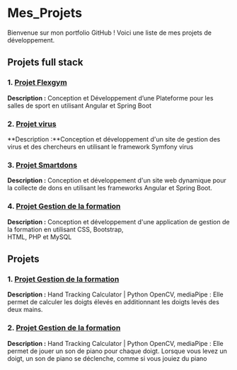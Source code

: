 # Mes_Projets

Bienvenue sur mon portfolio GitHub ! Voici une liste de mes projets de développement.

## Projets full stack

### 1. [Projet Flexgym](https://github.com/chebbi-eya1/flexgym)
**Description :** Conception et Développement d’une Plateforme pour les salles de sport  en utilisant  Angular et Spring Boot

### 2. [Projet virus](https://github.com/chebbi-eya1/virus)
**Description :**Conception et développement d'un site de gestion des virus et des chercheurs en utilisant le framework Symfony 
virus

### 3. [Projet Smartdons](https://github.com/chebbi-eya1/smartdons)
**Description :** Conception et développement d'un site web dynamique pour la collecte de dons en utilisant les frameworks Angular et Spring Boot.

### 4. [Projet Gestion de la formation](https://github.com/chebbi-eya1/formation)
**Description :** Conception et développement d'une application de gestion de la formation en utilisant  CSS, Bootstrap,   
        HTML, PHP et MySQL

## Projets 
### 1. [Projet Gestion de la formation](https://github.com/chebbi-eya1/Calculator)
**Description :** Hand Tracking Calculator | Python OpenCV, mediaPipe : Elle permet de calculer les doigts élevés en additionnant les doigts levés des deux mains.

### 2. [Projet Gestion de la formation](https://github.com/chebbi-eya1/piano)
**Description :** Hand Tracking Calculator | Python OpenCV, mediaPipe : Elle permet de jouer un son de piano pour chaque doigt. Lorsque vous levez un doigt, un son de piano se déclenche, comme si vous jouiez du piano
